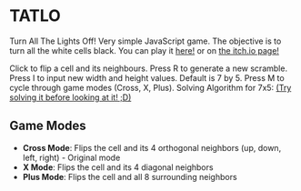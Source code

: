 # TATLO
Turn All The Lights Off! Very simple JavaScript game.
The objective is to turn all the white cells black.
You can play it [here!](https://napero.github.io/TATLO) or on [the itch.io page!](https://napero.itch.io/tatlo-turn-all-the-lights-off)

Click to flip a cell and its neighbours.
Press R to generate a new scramble.
Press I to input new width and height values. Default is 7 by 5.
Press M to cycle through game modes (Cross, X, Plus).
Solving Algorithm for 7x5: [(Try solving it before looking at it! ;D)](https://docs.google.com/document/d/e/2PACX-1vQneouQdbkZ96iV2srNMGTnXVfWiv2udaHyaH42FEdILTS3m1OUxKTd7ozuHwPWGi-8a8WlB51sK-QU/pub)

## Game Modes
- **Cross Mode**: Flips the cell and its 4 orthogonal neighbors (up, down, left, right) - Original mode
- **X Mode**: Flips the cell and its 4 diagonal neighbors
- **Plus Mode**: Flips the cell and all 8 surrounding neighbors
